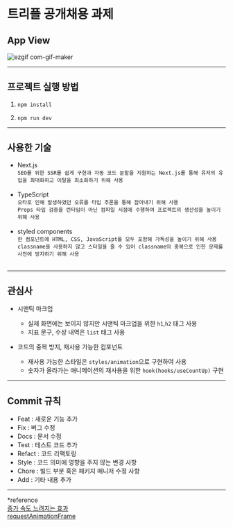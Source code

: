 # 트리플 공개채용 과제 

## App View

![ezgif com-gif-maker](https://user-images.githubusercontent.com/83056347/176737652-06cdd8e2-9763-4da6-a383-d0aa8544d3f4.gif)

---------

## 프로젝트 실행 방법
1. `npm install`

2. `npm run dev`

--------

## 사용한 기술 
- Next.js <br/>
    `SEO를 위한 SSR를 쉽게 구현과 자동 코드 분할을 지원하는 Next.js를 통해 유저의 유입을 최대화하고 이탈을 최소화하기 위해 사용`
    <br/> <br/>
- TypeScript <br/>
    `오타로 인해 발생하였던 오류를 타입 추론을 통해 잡아내기 위해 사용` <br/>
    `Props 타입 검증을 런타임이 아닌 컴파일 시점에 수행하여 프로젝트의 생산성을 높이기 위해 사용`
     <br/> <br/>
- styled components <br/>
    `한 컴포넌트에 HTML, CSS, JavaScript를 모두 포함해 가독성을 높이기 위해 사용`<br/>
    `classname을 사용하지 않고 스타일을 줄 수 있어 classname의 중복으로 인한 문제를 사전에 방지하기 위해 사용`
     <br/> <br/>

--------

## 관심사
- 시맨틱 마크업
    - 실제 화면에는 보이지 않지만 시맨틱 마크업을 위한 `h1`,`h2` 태그 사용
    - 지표 문구, 수상 내역은 `list` 태그 사용

- 코드의 중복 방지, 재사용 가능한 컴포넌트
    - 재사용 가능한 스타일은 `styles/animation`으로 구현하여 사용
    - 숫자가 올라가는 애니메이션의 재사용을 위한 `hook(hooks/useCountUp)` 구현 

---------

## Commit 규칙

- Feat : 새로운 기능 추가
- Fix : 버그 수정
- Docs : 문서 수정
- Test : 테스트 코드 추가
- Refact : 코드 리팩토링
- Style : 코드 의미에 영향을 주지 않는 변경 사항
- Chore : 빌드 부분 혹은 패키지 매니저 수정 사항
- Add : 기타 내용 추가

_______ 

*reference<br>
[증가 속도 느려지는 효과](https://easings.net/#easeOutCirc)<br>
[requestAnimationFrame](https://velog.io/@younghwanjoe/requestAnimationFrame%EC%9D%84-%EC%82%AC%EC%9A%A9%ED%95%98%EC%97%AC-%EC%95%A0%EB%8B%88%EB%A9%94%EC%9D%B4%EC%85%98-%EA%B5%AC%ED%98%84%ED%95%98%EA%B8%B0-%EC%83%81)
